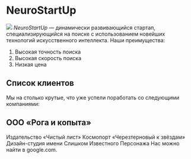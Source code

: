 # NeuroStartUp
![](https://netology-code.github.io/git-homeworks/introduction/assets/logo.png)
*NeuroStartUp* — динамически развивающийся стартап, специализирующийся на поиске с использованием новейших технологий искусственного интеллекта.
Наши преимущества:
1. Высокая точность поиска
2. Высокая скорость поиска
3. Низкая цена

## Список клиентов
Мы на столько крутые, что уже успели поработать со следующими компаниями:

## ООО «Рога и копыта»
Издательство «Чистый лист»
Космопорт «Черезтерновый к звёздам»
Дизайн-студия имени Слишком Известного Персонажа
Нас можно найти в google.com.